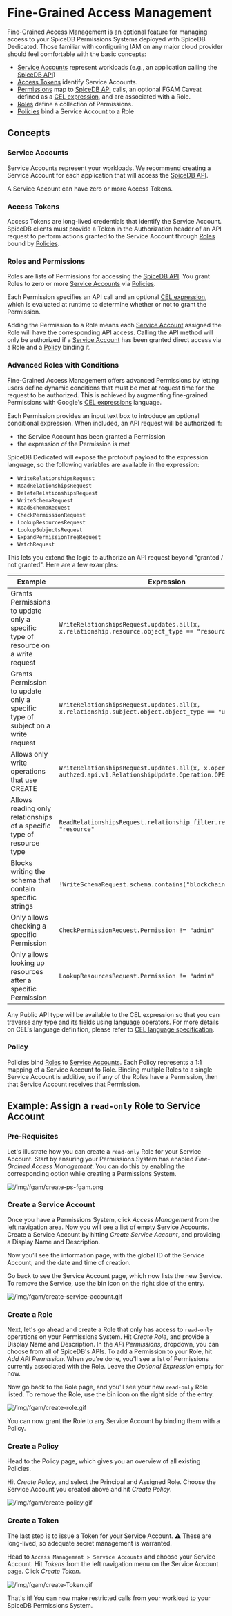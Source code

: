 # Fine-Grained Access Management

Fine-Grained Access Management is an optional feature for managing access to your SpiceDB Permissions Systems deployed with SpiceDB Dedicated. Those familiar with configuring IAM on any major cloud provider should feel comfortable with the basic concepts:

- [Service Accounts](#service-accounts) represent workloads (e.g., an application calling the [SpiceDB API](https://buf.build/authzed/api/docs/main:authzed.api.v1))
- [Access Tokens](#access-tokens) identify Service Accounts.
- [Permissions](#roles-and-permissions) map to [SpiceDB API](https://buf.build/authzed/api/docs/main:authzed.api.v1) calls, an optional FGAM Caveat defined as a [CEL expression](https://github.com/google/cel-spec), and are associated with a Role.
- [Roles](#roles-and-permissions) define a collection of Permissions.
- [Policies](#policy) bind a Service Account to a Role

## Concepts

### Service Accounts

Service Accounts represent your workloads. We recommend creating a Service Account for each application that will access the [SpiceDB API](https://buf.build/authzed/api/docs/main:authzed.api.v1).

A Service Account can have zero or more Access Tokens. 

### Access Tokens

Access Tokens are long-lived credentials that identify the Service Account.
SpiceDB clients must provide a Token in the Authorization header of an API request to perform actions granted to the Service Account through [Roles](#Roles) bound by [Policies](#Policy).

### Roles and Permissions

Roles are lists of Permissions for accessing the [SpiceDB API](https://buf.build/authzed/api/docs/main:authzed.api.v1). You grant Roles to zero or more [Service Accounts](#service-accounts) via [Policies](#Policy).

Each Permission specifies an API call and an optional [CEL expression](https://github.com/google/cel-spec), which is evaluated at runtime to determine whether or not to grant the Permission.

Adding the Permission to a Role means each [Service Account](#service-accounts) assigned the Role will have the corresponding API access. Calling the API method will only be authorized if a [Service Account](#service-accounts) has been granted direct access via a Role and a [Policy](#Policy) binding it.

### Advanced Roles with Conditions

Fine-Grained Access Management offers advanced Permissions by letting users define dynamic conditions that must be met at request time for the request to be authorized. This is achieved by augmenting fine-grained Permissions with Google's [CEL expressions](https://github.com/google/cel-spec) language.

Each Permission provides an input text box to introduce an optional conditional expression.
When included, an API request will be authorized if:

- the Service Account has been granted a Permission
- the expression of the Permission is met

SpiceDB Dedicated will expose the protobuf payload to the expression language, so the following variables are available in the expression:

- `WriteRelationshipsRequest`
- `ReadRelationshipsRequest`
- `DeleteRelationshipsRequest`
- `WriteSchemaRequest`
- `ReadSchemaRequest`
- `CheckPermissionRequest`
- `LookupResourcesRequest`
- `LookupSubjectsRequest`
- `ExpandPermissionTreeRequest`
- `WatchRequest`

This lets you extend the logic to authorize an API request beyond "granted / not granted".
Here are a few examples:

| Example | Expression |
| --- | --- |
| Grants Permissions to update only a specific type of resource on a write request | `WriteRelationshipsRequest.updates.all(x, x.relationship.resource.object_type == "resource")` |
| Grants Permission to update only a specific type of subject on a write request | `WriteRelationshipsRequest.updates.all(x, x.relationship.subject.object.object_type == "user")` |
| Allows only write operations that use CREATE | `WriteRelationshipsRequest.updates.all(x, x.operation == authzed.api.v1.RelationshipUpdate.Operation.OPERATION_CREATE)` |
| Allows reading only relationships of a specific type of resource type | `ReadRelationshipsRequest.relationship_filter.resource_type == "resource"` |
| Blocks writing the schema that contain specific strings | `!WriteSchemaRequest.schema.contains("blockchain")` |
| Only allows checking a specific Permission | `CheckPermissionRequest.Permission != "admin"` |
| Only allows looking up resources after a specific Permission | `LookupResourcesRequest.Permission != "admin"` |

Any Public API type will be available to the CEL expression so that you can traverse any type and its fields using language operators.
For more details on CEL's language definition, please refer to [CEL language specification](https://github.com/google/cel-spec/blob/81e07d7cf76e7fc89b177bd0fdee8ba6d6604bf5/doc/langdef.md).

### Policy

Policies bind [Roles](#Roles) to [Service Accounts](#service-accounts). Each Policy represents a 1:1 mapping of a Service Account to Role. Binding multiple Roles to a single Service Account is additive, so if any of the Roles have a Permission, then that Service Account receives that Permission.

## Example: Assign a `read-only` Role to Service Account

### Pre-Requisites

Let's illustrate how you can create a `read-only` Role for your Service Account.
Start by ensuring your Permissions System has enabled *Fine-Grained Access Management*. You can do this by enabling the corresponding option while creating a Permissions System.

![/img/fgam/create-ps-fgam.png](/img/fgam/create-ps-fgam.png)

### Create a Service Account

Once you have a Permissions System, click *Access Management* from the left navigation area. Now you will see a list of empty Service Accounts.
Create a Service Account by hitting *Create Service Account*, and providing a Display Name and Description. 

Now you’ll see the information page, with the global ID of the Service Account, and the date and time of creation.

Go back to see the Service Account page, which now lists the new Service. To remove the Service, use the bin icon on the right side of the entry.

![/img/fgam/create-service-account.gif](/img/fgam/create-service-account.gif)

### Create a Role

Next, let's go ahead and create a Role that only has access to `read-only` operations on your Permissions System.
Hit *Create Role*, and provide a Display Name and Description.
In the *API Permissions,* dropdown, you can choose from all of SpiceDB's APIs.
To add a Permission to your Role, hit *Add API Permission*.
When you're done, you'll see a list of Permissions currently associated with the Role.
Leave the *Optional Expression* empty for now.

Now go back to the Role page, and you'll see your new `read-only` Role listed. To remove the Role, use the bin icon on the right side of the entry.

![/img/fgam/create-role.gif](/img/fgam/create-role.gif)

You can now grant the Role to any Service Account by binding them with a Policy.

### Create a Policy

Head to the Policy page, which gives you an overview of all existing Policies.

Hit *Create Policy*, and select the Principal and Assigned Role.
Choose the Service Account you created above and hit *Create Policy*.

![/img/fgam/create-policy.gif](/img/fgam/create-policy.gif)

### Create a Token

The last step is to issue a Token for your Service Account.
⚠️ These are long-lived, so adequate secret management is warranted.

Head to `Access Management > Service Accounts` and choose your Service Account.
Hit *Tokens* from the left navigation menu on the Service Account page. Click *Create Token*.

![/img/fgam/create-Token.gif](/img/fgam/create-token.gif)

That's it! You can now make restricted calls from your workload to your SpiceDB Permissions System. 